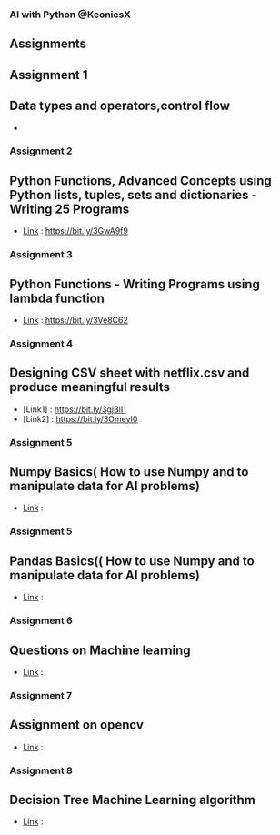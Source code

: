 ### AI with Python @KeonicsX
## Assignments
## Assignment 1
## Data types and operators,control flow
- [Link]: https://bit.ly/3tPRAzq
### Assignment 2
## Python Functions, Advanced Concepts using Python lists, tuples, sets and dictionaries - Writing 25 Programs
- [Link] : https://bit.ly/3GwA9f9 
### Assignment 3
## Python Functions - Writing Programs using lambda function
- [Link] : https://bit.ly/3Ve8C62 
### Assignment 4
## Designing CSV sheet with netflix.csv and produce meaningful results
- [Link1] : https://bit.ly/3gjBlI1 
- [Link2] : https://bit.ly/3OmeyI0 
### Assignment 5
## Numpy Basics( How to use Numpy and to manipulate data for AI problems)
- [Link] : 
### Assignment 5
## Pandas Basics(( How to use Numpy and to manipulate data for AI problems)
- [Link] : 
### Assignment 6
## Questions on Machine learning
- [Link] : 
### Assignment 7
## Assignment on opencv
- [Link] : 
### Assignment 8
## Decision Tree Machine Learning algorithm
- [Link] : 









